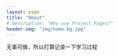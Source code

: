 ```yaml
---
layout: page
title: "About"
# description: "Why use Project Pages?"
header-img: "img/home-bg.jpg"
---
```


无事可做，所以打算记录一下学习过程	